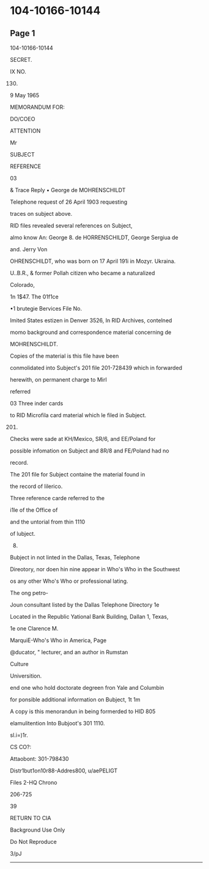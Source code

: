 # 104-10166-10144

## Page 1

104-10166-10144

SECRET.

IX NO.

130.

9 May 1965

MEMORANDUM FOR:

DO/COEO

ATTENTION

Mr

SUBJECT

REFERENCE

03

& Trace Reply • George de MOHRENSCHILDT

Telephone request of 26 April 1903 requesting

traces on subject above.

RID files revealed several references on Subject,

almo know An: George 8. de HORRENSCHILDT, George Sergiua de

and. Jerry Von

OHRENSCHILDT, who was born on 17 April 191i in Mozyr. Ukraina.

U..B.R., & former Pollah citizen who became a naturalized

Colorado,

1n 1$47. The 01f1ce

•1 brutegie Bervices File No.

Imited States estizen in Denver 3526, In RID Archives, contelned

momo background and correspondence material concerning de

MOHRENSCHILDT.

Copies of the material is this file have been

conmolidated into Subject's 201 file 201-728439 which in forwarded

herewith, on permanent charge to MirI

referred

03 Three inder cards

to RID Microfila card material which le filed in Subject.

201.

Checks were sade at KH/Mexico, SR/6, and EE/Poland for

possible infomation on Subject and 8R/8 and FE/Poland had no

record.

The 201 file for Subject containe the material found in

the record of lilerico.

Three reference carde referred to the

i1le of the Office of

and the untorial from thin 1110

of lubject.

8.

Bubject in not linted in the Dallas, Texas, Telephone

Direotory, nor doen hin nine appear in Who's Who in the Southwest

os any other Who's Who or professional lating.

The ong petro-

Joun consultant listed by the Dallas Telephone Directory 1e

Located in the Republic Yational Bank Building, Dallan 1, Texas,

1e one Clarence M.

MarquiE-Who's Who in America, Page

@ducator, " lecturer, and an author in Rumstan

Culture

Universition.

end one who hold doctorate degreen fron Yale and Columbin

for ponsible additional information on Bubject, 1t 1m

A copy is this menorandun in being formerded to HID 805

elamulitention Into Bubjoot's 301 1110.

sl.i=)1r.

CS CO?:

Attaobont: 301-798430

Distr1but1on10r88-Addres800, u/aePELIGT

Files 2-HQ Chrono

206-725

39

RETURN TO CIA

Background Use Only

Do Not Reproduce

3/pJ

---

